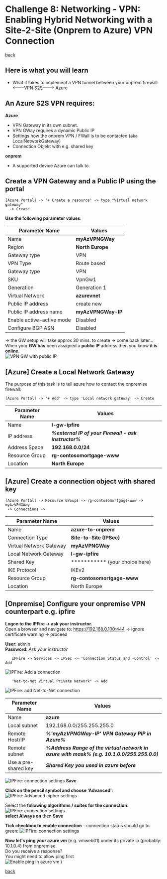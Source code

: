 # Challenge 8: Networking - VPN: Enabling Hybrid Networking with a Site-2-Site (Onprem to Azure) VPN Connection
[back](../../README.md)  

## Here is what you will learn ##
- What it takes to implement a VPN tunnel between your onprem firewall <---VPN S2S---> Azure 

## An Azure S2S VPN requires: ##
**Azure**
- VPN Gateway in its own subnet.
- VPN GWay requires a dynamic Public IP
- Settings how the onprem VPN / FWall is to be contacted (aka LocalNetworkGateway)
- Connection Objekt with e.g. shared key

**onprem**
- A supported device Azure can talk to.

## Create a VPN Gateway and a Public IP using the portal ##
```
[Azure Portal] -> '+ Create a resource' -> type "Virtual network gateway"
  -> Create
```
**Use the following parameter values**:  

| Parameter Name | Values  |
|---|---|
| Name  |  **myAzVPNGWay** |  
| Region| **North Europe** |
| Gateway type| VPN |
| VPN Type| Route based |
| Gateway type| VPN |
| SKU| VpnGw1 |
| Generation | Generation 1 |
| Virtual Network | **azurevnet** |
| Public IP address | create new  |
| Public IP address name | **myAzVPNGWay-IP** |
| Enable active-active mode | Disabled |
| Configure BGP ASN | Disabled |

-> the GW setup will take approx 30 mins. to create -> come back later...  
When your **GW has** been assigned a **public IP** address then you know **it is online**.  
![VPN GW with public IP](./vpnGWPIP.png)

## [Azure] Create a Local Network Gateway ##
The purpose of this task is to tell azure how to contact the onpremise firewall:  
```
[Azure Portal] -> '+ Add' -> type 'Local network gateway' -> Create
```
| Parameter Name | Values  |
|---|---|
| Name  |  **l-gw-ipfire** |  
| IP address| **_%external IP of your Firewall - ask instructor%_**|
| Address Space | **192.168.0.0/24** |
| Resource Group | **rg-contosomortgage-www** |
| Location | **North Europe** |

## [Azure] Create a connection object with shared key ##
```
[Azure Portal] -> Resource Groups -> rg-contosomortgage-www -> myAzVPNGWay
 -> Connections -> 
``` 
| Parameter Name | Values  |
|---|---|
| Name  |  **azure-to-onprem** |  
| Connection Type | **Site-to-Site (IPSec)** |
| Virtual Network Gateway| **myAzVPNGWay** |
| Local Network Gateway| **l-gw-ipfire** |
| Shared Key| *********** (your choice here) |
| IKE Protocol | IKEv2 |
| Resource Group | **rg-contosomortgage-www** |
| Location | North Europe |

## [Onpremise] Configure your onpremise VPN counterpart e.g. ipfire ##
**Logon to the IPFire -> ask your instructor.**  
Open a browser and navigate to: https://192.168.0.100:444 -> ignore certificate warning -> proceed

**User**: admin  
**Password**: _Ask your instructor_  

```
   IPFire -> Services -> IPSec -> 'Connection Status and -Control' -> Add
```
![IPFire: Add a connection](./vpn0.png)

```
   "Net-to-Net Virtual Private Network" -> Add
```
![IPFire: add Net-to-Net connection](./vpn1.png)

| Parameter Name | Values  |
|---|---|
| Name | **azure** |
| Local subnet | 192.168.0.0/255.255.255.0 |
| Remote Host/IP  |  **_%'myAzVPNGWay-IP' VPN Gateway PIP in Azure%_** | 
| Remote subnet | **_%Address Range of the virtual network in azure with mask% (e.g. 10.1.0.0/255.255.0.0)_** |
| Use a pre-shared key | **_Shared Key you used in azure before_**|

![IPFire: connection settings](./vpn2.png) 
**Save**

**Click on the pencil symbol and choose 'Advanced'**:
![IPFire: Advanced cipher settings](./vpn3.png) 

Select the **following algorithms / suites for the connection**:
![IPFire: connection settings](./vpn4.png)  
**select Always on** then **Save**

**Tick checkbox to enable connection** - connection status should go to green:
![IPFire: connection settings](./vpn5.png) 

**Now let's ping your azure vm** (e.g. vmweb01) under its private ip (probably: 10.1.0.4) from onpremise.  
Do you receive a response?  
You might need to allow ping first  
![Enable ping in azure vm](./EnablePingInAzureVM.png) )

[back](../../README.md) 

